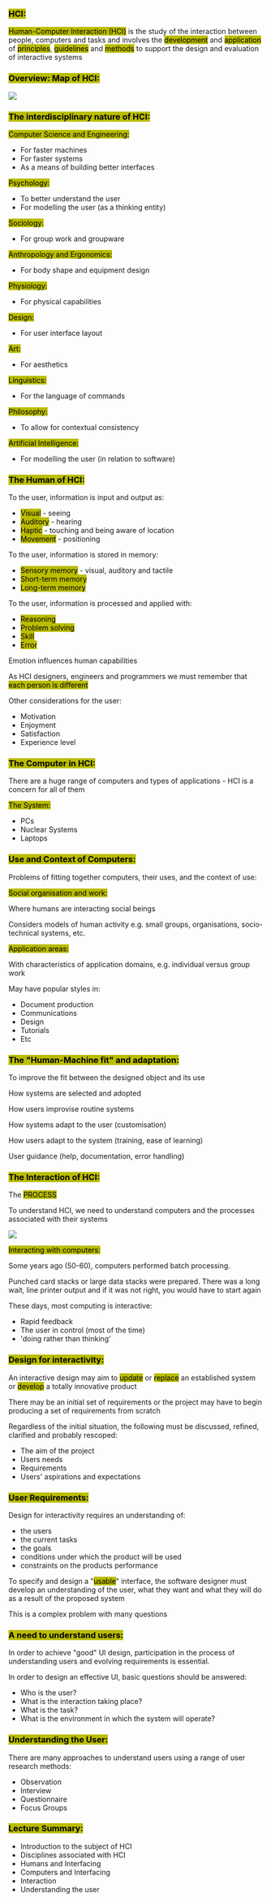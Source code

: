 ### <mark style="background:#BABD00;">HCI:</mark>

<mark style="background:#BABD00;">Human-Computer Interaction (HCI)</mark> is the study of the interaction between people, computers and tasks and involves the <mark style="background:#BABD00;">development</mark> and <mark style="background:#BABD00;">application</mark> of <mark style="background:#BABD00;">principles</mark>, <mark style="background:#BABD00;">guidelines</mark> and <mark style="background:#BABD00;">methods</mark> to support the design and evaluation of interactive systems

### <mark style="background:#BABD00;">Overview: Map of HCI:</mark>

![](https://i.imgur.com/aYzmb9j.png)


### <mark style="background:#BABD00;">The interdisciplinary nature of HCI:</mark>

<mark style="background:#BABD00;">Computer Science and Engineering:</mark>
- For faster machines
- For faster systems
- As a means of building better interfaces

 <mark style="background:#BABD00;">Psychology:</mark>
- To better understand the user
- For modelling the user (as a thinking entity)

<mark style="background:#BABD00;">Sociology:</mark>
- For group work and groupware

<mark style="background:#BABD00;">Anthropology and Ergonomics:</mark>
- For body shape and equipment design

 <mark style="background:#BABD00;">Physiology:</mark>
- For physical capabilities

<mark style="background:#BABD00;">Design:</mark>
- For user interface layout

<mark style="background:#BABD00;">Art:</mark>
- For aesthetics

<mark style="background:#BABD00;">Linguistics:</mark>
- For the language of commands

<mark style="background:#BABD00;">Philosophy:</mark>
- To allow for contextual consistency

<mark style="background:#BABD00;">Artificial Intelligence:</mark>
- For modelling the user (in relation to software)


###  <mark style="background:#BABD00;">The Human of HCI:</mark>

To the user, information is input and output as:
- <mark style="background:#BABD00;">Visual</mark> - seeing
- <mark style="background:#BABD00;">Auditory</mark> - hearing
- <mark style="background:#BABD00;">Haptic</mark> - touching and being aware of location
- <mark style="background:#BABD00;">Movement</mark> - positioning

To the user, information is stored in memory:
- <mark style="background:#BABD00;">Sensory memory</mark> - visual, auditory and tactile
- <mark style="background:#BABD00;">Short-term memory</mark>
- <mark style="background:#BABD00;">Long-term memory</mark>

To the user, information is processed and applied with:
- <mark style="background:#BABD00;">Reasoning</mark>
- <mark style="background:#BABD00;">Problem solving</mark>
- <mark style="background:#BABD00;">Skill</mark>
- <mark style="background:#BABD00;">Error</mark>

Emotion influences human capabilities

As HCI designers, engineers and programmers we must remember that <mark style="background:#BABD00;">each person is different</mark>

Other considerations for the user:
- Motivation
- Enjoyment
- Satisfaction
- Experience level

### <mark style="background:#BABD00;">The Computer in HCI:</mark>

There are a huge range of computers and types of applications - HCI is a concern for all of them

<mark style="background:#BABD00;">The System:</mark>
- PCs
- Nuclear Systems
- Laptops

### <mark style="background:#BABD00;">Use and Context of Computers:</mark>

Problems of fitting together computers, their uses, and the context of use:

<mark style="background:#BABD00;">Social organisation and work:</mark>

Where humans are interacting social beings

Considers models of human activity e.g. small groups, organisations, socio-technical systems, etc.

<mark style="background:#BABD00;">Application areas:</mark>

With characteristics of application domains, e.g. individual versus group work

May have popular styles in:
- Document production
- Communications
- Design
- Tutorials
- Etc

### <mark style="background:#BABD00;">The "Human-Machine fit" and adaptation:</mark>

To improve the fit between the designed object and its use

How systems are selected and adopted

How users improvise routine systems

How systems adapt to the user (customisation)

How users adapt to the system (training, ease of learning)

User guidance (help, documentation, error handling)

### <mark style="background:#BABD00;">The Interaction of HCI:</mark>

The <mark style="background:#BABD00;">PROCESS</mark>

To understand HCI, we need to understand computers and the processes associated with their systems

![](https://i.imgur.com/kMg5sIr.png)


<mark style="background:#BABD00;">Interacting with computers:</mark>

Some years ago (50-60), computers performed batch processing.

Punched card stacks or large data stacks were prepared. There was a long wait, line printer output and if it was not right, you would have to start again

These days, most computing is interactive:
- Rapid feedback
- The user in control (most of the time)
- 'doing rather than thinking'

### <mark style="background:#BABD00;">Design for interactivity:</mark>

An interactive design may aim to <mark style="background:#BABD00;">update</mark> or <mark style="background:#BABD00;">replace</mark> an established system or <mark style="background:#BABD00;">develop</mark> a totally innovative product

There may be an initial set of requirements or the project may have to begin producing a set of requirements from scratch

Regardless of the initial situation, the following must be discussed, refined, clarified and probably rescoped:
- The aim of the project
- Users needs
- Requirements
- Users' aspirations and expectations

### <mark style="background:#BABD00;">User Requirements:</mark>

Design for interactivity requires an understanding of:
- the users
- the current tasks
- the goals
- conditions under which the product will be used
- constraints on the products performance

To specify and design a "<mark style="background:#BABD00;">usable</mark>" interface, the software designer must develop an understanding of the user, what they want and what they will do as a result of the proposed system

This is a complex problem with many questions

### <mark style="background:#BABD00;">A need to understand users:</mark>

In order to achieve "good" UI design, participation in the process of understanding users and evolving requirements is essential. 

In order to design an effective UI, basic questions should be answered:
- Who is the user?
- What is the interaction taking place?
- What is the task?
- What is the environment in which the system will operate?

### <mark style="background:#BABD00;">Understanding the User:</mark>

There are many approaches to understand users using a range of user research methods:
- Observation
- Interview
- Questionnaire
- Focus Groups

### <mark style="background:#BABD00;">Lecture Summary:</mark>
- Introduction to the subject of HCI
- Disciplines associated with HCI
- Humans and Interfacing
- Computers and Interfacing
- Interaction
- Understanding the user
